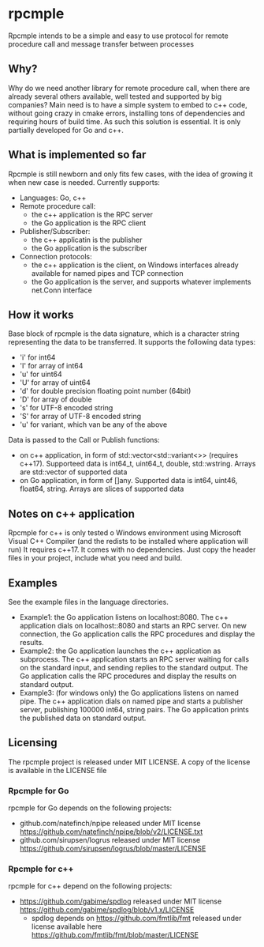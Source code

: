 # rpcmple
Rpcmple intends to be a simple and easy to use protocol for remote procedure call and message transfer between processes
## Why?
Why do we need another library for remote procedure call, when there are already several others available, well tested and supported by big companies? 
Main need is to have a simple system to embed to c++ code, without going crazy in cmake errors, installing tons of dependencies and requiring hours of build time. 
As such this solution is essential. It is only partially developed for Go and c++.
## What is implemented so far
Rpcmple is still newborn and only fits few cases, with the idea of growing it when new case is needed. Currently supports:
- Languages: Go, c++
- Remote procedure call:
  - the c++ application is the RPC server
  - the Go application is the RPC client
- Publisher/Subscriber:
  - the c++ applicatin is the publisher
  - the Go application is the subscriber
- Connection protocols:
  - the c++ application is the client, on Windows interfaces already available for named pipes and TCP connection
  - the Go application is the server, and supports whatever implements net.Conn interface
## How it works
Base block of rpcmple is the data signature, which is a character string representing the data to be transferred. It supports the following data types:
- 'i' for int64
- 'I' for array of int64
- 'u' for uint64
- 'U' for array of uint64
- 'd' for double precision floating point number (64bit)
- 'D' for array of double
- 's' for UTF-8 encoded string
- 'S' for array of UTF-8 encoded string
- 'u' for variant, which van be any of the above

Data is passed to the Call or Publish functions:
- on c++ application, in form of std::vector<std::variant<>> (requires c++17). Supporteed data is int64_t, uint64_t, double, std::wstring. Arrays are std::vector of supported data
- on Go application, in form of []any. Supported data is int64, uint46, float64, string. Arrays are slices of supported data

## Notes on c++ application
Rpcmple for c++ is only tested o Windows environment using Microsoft Visual C++ Compiler (and the redists to be installed where application will run)
It requires c++17. It comes with no dependencies. Just copy the header files in your project, include what you need and build.

## Examples
See the example files in the language directories.
- Example1: the Go application listens on localhost:8080. The c++ application dials on localhost::8080 and starts an RPC server. On new connection, the Go application calls the RPC procedures and display the results.
- Example2: the Go application launches the c++ application as subprocess. The c++ application starts an RPC server waiting for calls on the standard input, and sending replies to the standard output. The Go application calls the RPC procedures and display the results on standard output.
- Example3: (for windows only) the Go applications listens on named pipe. The c++ application dials on named pipe and starts a publisher server, publishing 100000 int64, string pairs. The Go application prints the published data on standard output.

## Licensing
The rpcmple project is released under MIT LICENSE. A copy of the license is available in the LICENSE file

### Rpcmple for Go
rpcmple for Go depends on the following projects:
- github.com/natefinch/npipe released under MIT license https://github.com/natefinch/npipe/blob/v2/LICENSE.txt
- github.com/sirupsen/logrus released under MIT license https://github.com/sirupsen/logrus/blob/master/LICENSE

### Rpcmple for c++

rpcmple for c++ depend on the following projects:
- https://github.com/gabime/spdlog released under MIT license https://github.com/gabime/spdlog/blob/v1.x/LICENSE
  - spdlog depends on https://github.com/fmtlib/fmt released under license available here https://github.com/fmtlib/fmt/blob/master/LICENSE
